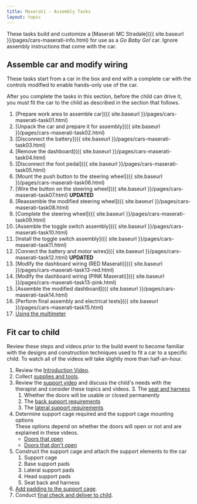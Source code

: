 ```yaml
---
title: Maserati - Assembly Tasks
layout: topic
---
```


These tasks build and customize a [Maserati MC Stradale]({{ site.baseurl }}/pages/cars-maserati-info.html) for use as a _Go Baby Go!_ car. Ignore assembly instructions that come with the car.


## Assemble car and modify wiring

These tasks start from a car in the box and end with a complete car with the controls modified to enable hands-only use of the car. 

After you complete the tasks in this section, before the child can drive it, you must fit the car to the child as described in the  section that follows. 

1. [Prepare work area to assemble car]({{ site.baseurl }}/pages/cars-maserati-task01.html)
1. [Unpack the car and prepare it for assembly]({{ site.baseurl }}/pages/cars-maserati-task02.html)
1. [Disconnect the battery]({{ site.baseurl }}/pages/cars-maserati-task03.html)
1. [Remove the dashboard]({{ site.baseurl }}/pages/cars-maserati-task04.html)
1. [Disconnect the foot pedal]({{ site.baseurl }}/pages/cars-maserati-task05.html)
1. [Mount the push button to the steering wheel]({{ site.baseurl }}/pages/cars-maserati-task06.html)
2. [Wire the button on the steering wheel]({{ site.baseurl }}/pages/cars-maserati-task07.html) **UPDATED**
3. [Reassemble the modified steering wheel]({{ site.baseurl }}/pages/cars-maserati-task08.html)
3. [Complete the steering wheel]({{ site.baseurl }}/pages/cars-maserati-task09.html)
3. [Assemble the toggle switch assembly]({{ site.baseurl }}/pages/cars-maserati-task10.html)
3. [Install the toggle switch assembly]({{ site.baseurl }}/pages/cars-maserati-task11.html)
3. [Connect the battery and motor wires]({{ site.baseurl }}/pages/cars-maserati-task12.html) **UPDATED**
4. [Modify the dashboard wiring (RED Maserati)]({{ site.baseurl }}/pages/cars-maserati-task13-red.html)
4. [Modify the dashboard wiring (PINK Maserati)]({{ site.baseurl }}/pages/cars-maserati-task13-pink.html)
3. [Assemble the modified dashboard]({{ site.baseurl }}/pages/cars-maserati-task14.html)
5. [Perform final assembly and electrical tests]({{ site.baseurl }}/pages/cars-maserati-task15.html)
5. [Using the multimeter]({{site.baseurl}}/pages/using-the-multimeter.html)

## Fit car to child

Review these steps and videos prior to the build event to become familiar with the designs and construction techniques used to fit a car to a specific child. To watch all of the videos will take slightly more than half-an-hour.

1. Review the [Introduction Video](https://youtu.be/k55DRyPlUuY).
1. Collect [supplies and tools](https://youtu.be/9zPJ8cvwk7c).
1. Review the [support video](https://youtu.be/VAclQ_Cx8C8) and discuss the child's needs with the therapist and consider these topics and videos.
	3. The [seat and harness](https://youtu.be/bGO4P8nEV3Y)
	1. Whether the doors will be usable or closed permanently
	2. The [back support requirements](https://youtu.be/5pY2VZme3-U)
	3. The [lateral support requirements](https://youtu.be/TEk2-xabm10)
5. Determine support cage required and the support cage mounting options<br>These options depend on whether the doors will open or not and are explained in these videos.
	* [Doors that open](https://youtu.be/8QwtiCidFR4)
	* [Doors that don't open](https://youtu.be/hKpQZM5CpK8)
5. Construct the support cage and attach the support elements to the car
	1. Support cage
	2. Base support pads
	3. Lateral support pads
	3. Head support pads
	4. Seat back and harness
5. [Add padding to the support cage](https://youtu.be/SrfMo2xiNAY).
9. Conduct [final check and deliver to child](https://youtu.be/vrj11Y-ZgBY).
